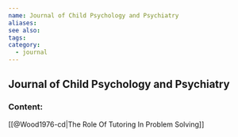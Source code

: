 ```yaml
---
name: Journal of Child Psychology and Psychiatry
aliases:
see also:
tags:
category:
  - journal
---
```


## Journal of Child Psychology and Psychiatry

### Content:
[[@Wood1976-cd|The Role Of Tutoring In Problem Solving]]
